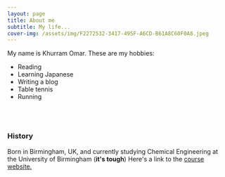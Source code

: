 ```yaml
---
layout: page
title: About me
subtitle: My life...
cover-img: /assets/img/F2272532-3417-495F-A6CD-B61A8C60F0A8.jpeg
---
```


My name is Khurram Omar. These are my hobbies:

- Reading
- Learning Japanese
- Writing a blog
- Table tennis
- Running

<br><br/>
### History

Born in Birmingham, UK, and currently studying Chemical Engineering at the University of Birmingham (**it's tough**) Here's a link to the [course website.](https://www.birmingham.ac.uk/schools/chemical-engineering/index.aspx) 

